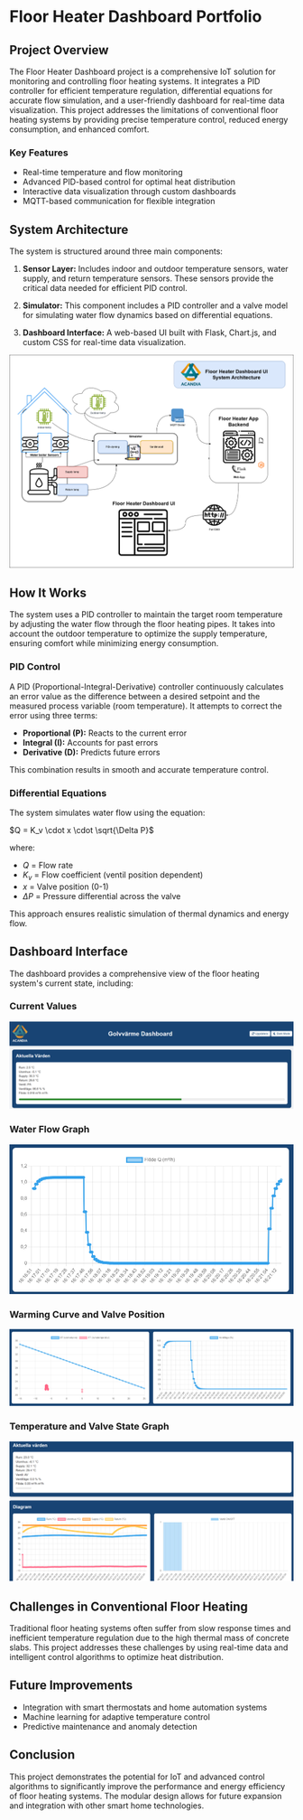 # Floor Heater Dashboard Portfolio

## Project Overview

The Floor Heater Dashboard project is a comprehensive IoT solution for monitoring and controlling floor heating systems. It integrates a PID controller for efficient temperature regulation, differential equations for accurate flow simulation, and a user-friendly dashboard for real-time data visualization. This project addresses the limitations of conventional floor heating systems by providing precise temperature control, reduced energy consumption, and enhanced comfort.

### Key Features

* Real-time temperature and flow monitoring
* Advanced PID-based control for optimal heat distribution
* Interactive data visualization through custom dashboards
* MQTT-based communication for flexible integration

## System Architecture

The system is structured around three main components:

1. **Sensor Layer:** Includes indoor and outdoor temperature sensors, water supply, and return temperature sensors. These sensors provide the critical data needed for efficient PID control.

2. **Simulator:** This component includes a PID controller and a valve model for simulating water flow dynamics based on differential equations.

3. **Dashboard Interface:** A web-based UI built with Flask, Chart.js, and custom CSS for real-time data visualization.

![System Architecture](./golvvarme-diagram.png)

## How It Works

The system uses a PID controller to maintain the target room temperature by adjusting the water flow through the floor heating pipes. It takes into account the outdoor temperature to optimize the supply temperature, ensuring comfort while minimizing energy consumption.

### PID Control

A PID (Proportional-Integral-Derivative) controller continuously calculates an error value as the difference between a desired setpoint and the measured process variable (room temperature). It attempts to correct the error using three terms:

* **Proportional (P):** Reacts to the current error
* **Integral (I):** Accounts for past errors
* **Derivative (D):** Predicts future errors

This combination results in smooth and accurate temperature control.

### Differential Equations

The system simulates water flow using the equation:

$Q = K_v \cdot x \cdot \sqrt{\Delta P}$

where:

* $Q$ = Flow rate
* $K_v$ = Flow coefficient (ventil position dependent)
* $x$ = Valve position (0-1)
* $\Delta P$ = Pressure differential across the valve

This approach ensures realistic simulation of thermal dynamics and energy flow.

## Dashboard Interface

The dashboard provides a comprehensive view of the floor heating system's current state, including:

### Current Values

![Current Values](./current-values.png)

### Water Flow Graph

![Water Flow Graph](./water-flow-graph.png)

### Warming Curve and Valve Position

![Warming Curve and Valve Position](./warming-curve-valve-position.png)

### Temperature and Valve State Graph

![Temperature and Valve State Graph](./temperature-valve-state-graph.png)

## Challenges in Conventional Floor Heating

Traditional floor heating systems often suffer from slow response times and inefficient temperature regulation due to the high thermal mass of concrete slabs. This project addresses these challenges by using real-time data and intelligent control algorithms to optimize heat distribution.

## Future Improvements

* Integration with smart thermostats and home automation systems
* Machine learning for adaptive temperature control
* Predictive maintenance and anomaly detection

## Conclusion

This project demonstrates the potential for IoT and advanced control algorithms to significantly improve the performance and energy efficiency of floor heating systems. The modular design allows for future expansion and integration with other smart home technologies.
